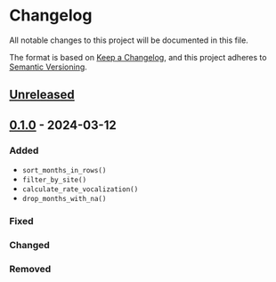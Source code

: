 # Changelog

All notable changes to this project will be documented in this file.

The format is based on [Keep a Changelog](https://keepachangelog.com/en/1.0.0/),
and this project adheres to [Semantic Versioning](https://semver.org/spec/v2.0.0.html).

## [Unreleased]

## [0.1.0] - 2024-03-12

### Added
- `sort_months_in_rows()`
- `filter_by_site()`
- `calculate_rate_vocalization()`
- `drop_months_with_na()`

### Fixed

### Changed

### Removed

[unreleased]: https://github.com/IslasGECI/calling_rate_r/compare/v0.1.0...HEAD
[0.1.0]: https://github.com/IslasGECI/calling_rate_r/compare/v0.0.1...v0.1.0
[0.0.1]: https://github.com/IslasGECI/calling_rate_r/releases/tag/v0.0.1
